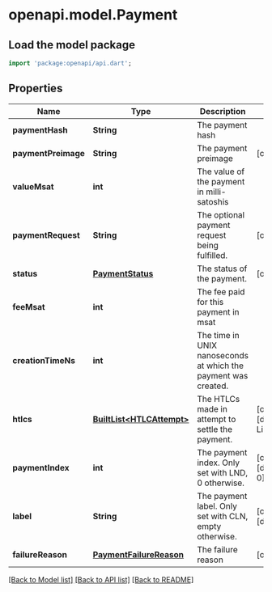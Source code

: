 # openapi.model.Payment

## Load the model package
```dart
import 'package:openapi/api.dart';
```

## Properties
Name | Type | Description | Notes
------------ | ------------- | ------------- | -------------
**paymentHash** | **String** | The payment hash | 
**paymentPreimage** | **String** | The payment preimage | [optional] 
**valueMsat** | **int** | The value of the payment in milli-satoshis | 
**paymentRequest** | **String** | The optional payment request being fulfilled. | [optional] 
**status** | [**PaymentStatus**](PaymentStatus.md) | The status of the payment. | [optional] 
**feeMsat** | **int** | The fee paid for this payment in msat | 
**creationTimeNs** | **int** | The time in UNIX nanoseconds at which the payment was created. | 
**htlcs** | [**BuiltList&lt;HTLCAttempt&gt;**](HTLCAttempt.md) | The HTLCs made in attempt to settle the payment. | [optional] [default to ListBuilder()]
**paymentIndex** | **int** | The payment index. Only set with LND, 0 otherwise. | [optional] [default to 0]
**label** | **String** | The payment label. Only set with CLN, empty otherwise. | [optional] [default to '']
**failureReason** | [**PaymentFailureReason**](PaymentFailureReason.md) | The failure reason | [optional] 

[[Back to Model list]](../README.md#documentation-for-models) [[Back to API list]](../README.md#documentation-for-api-endpoints) [[Back to README]](../README.md)


